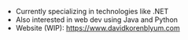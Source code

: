 - Currently specializing in technologies like .NET
- Also interested in web dev using Java and Python
- Website (WIP): https://www.davidkorenblyum.com

<!---
davidkorenblyum/davidkorenblyum is a ✨ special ✨ repository because its `README.md` (this file) appears on your GitHub profile.
You can click the Preview link to take a look at your changes.
--->
